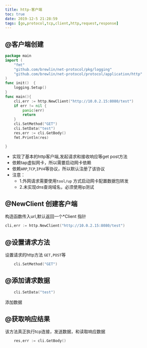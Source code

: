 ```yaml
---
title: http-客户端
toc: true
date: 2019-12-5 21:28:59
tags: [go,protocol,tcp,client,http,request,response]
---
```


## @客户端创建
```go
package main
import (
	"fmt"
	"github.com/brewlin/net-protocol/pkg/logging"
	"github.com/brewlin/net-protocol/protocol/application/http"
)
func init()  {
	logging.Setup()
}
func main(){
	cli,err := http.NewClient("http://10.0.2.15:8080/test")
	if err != nil {
		panic(err)
		return
	}
	cli.SetMethod("GET")
	cli.SetData("test")
	res,err := cli.GetBody()
	fmt.Println(res)

}

```
- 实现了基本的http客户端,发起请求和接收响应等get post方法
- 依赖tap虚拟网卡，所以需要启动网卡依赖
- 依赖`ARP`,`TCP`,`IPV4`等协议，所以默认注册了该协议
- 注意：
	- 1.外网请求需要使用`tool/up` 方式启动网卡配置数据包转发
	- 2.未实现dns查询域名，必须使用ip测试

## @NewClient 创建客户端
构造函数传入url,默认返回一个*Client 指针
```go
cli,err := http.NewClient("http://10.0.2.15:8080/test")
```

## @设置请求方法
设置请求的http方法 `GET,POST`等
```go
	cli.SetMethod("GET")
```

## @添加请求数据
```go
	cli.SetData("test")
```
添加数据

## @获取响应结果
该方法真正执行tcp连接，发送数据，和读取响应数据
```go
	res,err := cli.GetBody()
```

